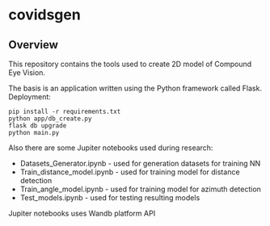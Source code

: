 # covidsgen
## Overview
This repository contains the tools used to create 2D model of Compound Eye Vision.

The basis is an application written using the Python framework called Flask. Deployment:

<pre><code>pip install -r requirements.txt<br>python app/db_create.py<br>flask db upgrade<br>python main.py
</code></pre>
Also there are some Jupiter notebooks used during research:
<ul>
<li>Datasets_Generator.ipynb - used for generation datasets for training NN</li>
<li>Train_distance_model.ipynb - used for training model for distance detection</li>
<li>Train_angle_model.ipynb - used for training model for azimuth detection</li>
<li>Test_models.ipynb - used for testing resulting models</li>
</ul>
Jupiter notebooks uses Wandb platform API 
